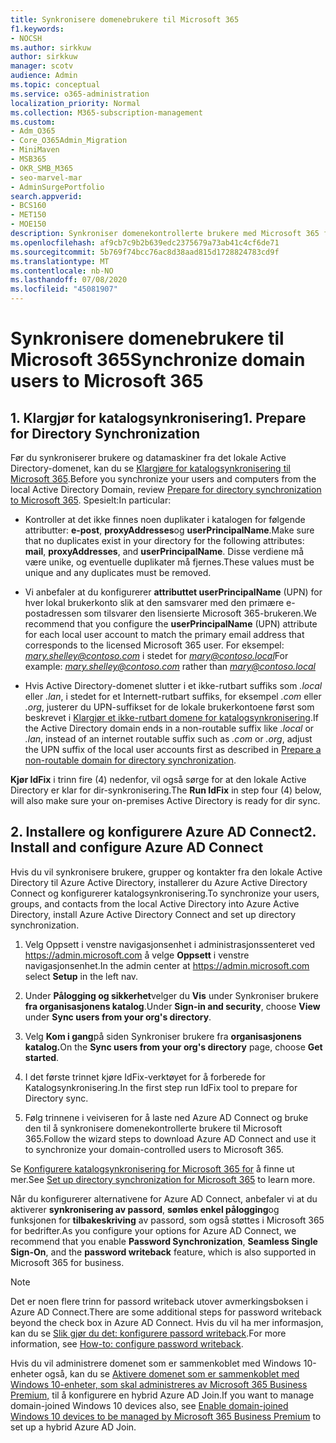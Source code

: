 ```yaml
---
title: Synkronisere domenebrukere til Microsoft 365
f1.keywords:
- NOCSH
ms.author: sirkkuw
author: sirkkuw
manager: scotv
audience: Admin
ms.topic: conceptual
ms.service: o365-administration
localization_priority: Normal
ms.collection: M365-subscription-management
ms.custom:
- Adm_O365
- Core_O365Admin_Migration
- MiniMaven
- MSB365
- OKR_SMB_M365
- seo-marvel-mar
- AdminSurgePortfolio
search.appverid:
- BCS160
- MET150
- MOE150
description: Synkroniser domenekontrollerte brukere med Microsoft 365 for bedrifter.
ms.openlocfilehash: af9cb7c9b2b639edc2375679a73ab41c4cf6de71
ms.sourcegitcommit: 5b769f74bcc76ac8d38aad815d1728824783cd9f
ms.translationtype: MT
ms.contentlocale: nb-NO
ms.lasthandoff: 07/08/2020
ms.locfileid: "45081907"
---
```

# <a name="synchronize-domain-users-to-microsoft-365"></a><span data-ttu-id="41606-103">Synkronisere domenebrukere til Microsoft 365</span><span class="sxs-lookup"><span data-stu-id="41606-103">Synchronize domain users to Microsoft 365</span></span>

## <a name="1-prepare-for-directory-synchronization"></a><span data-ttu-id="41606-104">1. Klargjør for katalogsynkronisering</span><span class="sxs-lookup"><span data-stu-id="41606-104">1. Prepare for Directory Synchronization</span></span> 

<span data-ttu-id="41606-105">Før du synkroniserer brukere og datamaskiner fra det lokale Active Directory-domenet, kan du se [Klargjøre for katalogsynkronisering til Microsoft 365](https://docs.microsoft.com/office365/enterprise/prepare-for-directory-synchronization).</span><span class="sxs-lookup"><span data-stu-id="41606-105">Before you synchronize your users and computers from the local Active Directory Domain, review [Prepare for directory synchronization to Microsoft 365](https://docs.microsoft.com/office365/enterprise/prepare-for-directory-synchronization).</span></span> <span data-ttu-id="41606-106">Spesielt:</span><span class="sxs-lookup"><span data-stu-id="41606-106">In particular:</span></span>

   - <span data-ttu-id="41606-107">Kontroller at det ikke finnes noen duplikater i katalogen for følgende attributter: **e-post**, **proxyAddresses**og **userPrincipalName**.</span><span class="sxs-lookup"><span data-stu-id="41606-107">Make sure that no duplicates exist in your directory for the following attributes: **mail**, **proxyAddresses**, and **userPrincipalName**.</span></span> <span data-ttu-id="41606-108">Disse verdiene må være unike, og eventuelle duplikater må fjernes.</span><span class="sxs-lookup"><span data-stu-id="41606-108">These values must be unique and any duplicates must be removed.</span></span>
   
   - <span data-ttu-id="41606-109">Vi anbefaler at du konfigurerer **attributtet userPrincipalName** (UPN) for hver lokal brukerkonto slik at den samsvarer med den primære e-postadressen som tilsvarer den lisensierte Microsoft 365-brukeren.</span><span class="sxs-lookup"><span data-stu-id="41606-109">We recommend that you configure the **userPrincipalName** (UPN) attribute for each local user account to match the primary email address that corresponds to the licensed Microsoft 365 user.</span></span> <span data-ttu-id="41606-110">For eksempel: *mary.shelley@contoso.com* i stedet for *mary@contoso.local*</span><span class="sxs-lookup"><span data-stu-id="41606-110">For example: *mary.shelley@contoso.com* rather than *mary@contoso.local*</span></span>
   
   - <span data-ttu-id="41606-111">Hvis Active Directory-domenet slutter i et ikke-rutbart suffiks som *.local* eller *.lan*, i stedet for et Internett-rutbart suffiks, for eksempel *.com* eller *.org*, justerer du UPN-suffikset for de lokale brukerkontoene først som beskrevet i [Klargjør et ikke-rutbart domene for katalogsynkronisering](https://docs.microsoft.com/office365/enterprise/prepare-a-non-routable-domain-for-directory-synchronization).</span><span class="sxs-lookup"><span data-stu-id="41606-111">If the Active Directory domain ends in a non-routable suffix like *.local* or *.lan*, instead of an internet routable suffix such as *.com* or *.org*, adjust the UPN suffix of the local user accounts first as described in [Prepare a non-routable domain for directory synchronization](https://docs.microsoft.com/office365/enterprise/prepare-a-non-routable-domain-for-directory-synchronization).</span></span> 

<span data-ttu-id="41606-112">**Kjør IdFix** i trinn fire (4) nedenfor, vil også sørge for at den lokale Active Directory er klar for dir-synkronisering.</span><span class="sxs-lookup"><span data-stu-id="41606-112">The **Run IdFix** in step four (4) below, will also make sure your on-premises Active Directory is ready for dir sync.</span></span>

## <a name="2-install-and-configure-azure-ad-connect"></a><span data-ttu-id="41606-113">2. Installere og konfigurere Azure AD Connect</span><span class="sxs-lookup"><span data-stu-id="41606-113">2. Install and configure Azure AD Connect</span></span>

<span data-ttu-id="41606-114">Hvis du vil synkronisere brukere, grupper og kontakter fra den lokale Active Directory til Azure Active Directory, installerer du Azure Active Directory Connect og konfigurerer katalogsynkronisering.</span><span class="sxs-lookup"><span data-stu-id="41606-114">To synchronize your users, groups, and contacts from the local Active Directory into Azure Active Directory, install Azure Active Directory Connect and set up directory synchronization.</span></span> 

 1. <span data-ttu-id="41606-115">Velg Oppsett i venstre navigasjonsenhet i administrasjonssenteret ved <a href="https://go.microsoft.com/fwlink/p/?linkid=2024339" target="_blank">https://admin.microsoft.com</a> å velge **Oppsett** i venstre navigasjonsenhet.</span><span class="sxs-lookup"><span data-stu-id="41606-115">In the admin center at <a href="https://go.microsoft.com/fwlink/p/?linkid=2024339" target="_blank">https://admin.microsoft.com</a> select **Setup** in the left nav.</span></span>

 2. <span data-ttu-id="41606-116">Under **Pålogging og sikkerhet**velger du **Vis** under Synkroniser brukere **fra organisasjonens katalog**.</span><span class="sxs-lookup"><span data-stu-id="41606-116">Under **Sign-in and security**, choose **View**  under **Sync users from your org's directory**.</span></span>

 3. <span data-ttu-id="41606-117">Velg **Kom i gang**på siden Synkroniser brukere fra **organisasjonens katalog.**</span><span class="sxs-lookup"><span data-stu-id="41606-117">On the **Sync users from your org's directory** page, choose **Get started**.</span></span>

 4. <span data-ttu-id="41606-118">I det første trinnet kjøre IdFix-verktøyet for å forberede for Katalogsynkronisering.</span><span class="sxs-lookup"><span data-stu-id="41606-118">In the first step  run IdFix tool to prepare for Directory sync.</span></span>

 5. <span data-ttu-id="41606-119">Følg trinnene i veiviseren for å laste ned Azure AD Connect og bruke den til å synkronisere domenekontrollerte brukere til Microsoft 365.</span><span class="sxs-lookup"><span data-stu-id="41606-119">Follow the wizard steps to download Azure AD Connect and use it to synchronize your domain-controlled users to Microsoft 365.</span></span>


<span data-ttu-id="41606-120">Se [Konfigurere katalogsynkronisering for Microsoft 365 for](https://docs.microsoft.com/office365/enterprise/set-up-directory-synchronization) å finne ut mer.</span><span class="sxs-lookup"><span data-stu-id="41606-120">See [Set up directory synchronization for Microsoft 365](https://docs.microsoft.com/office365/enterprise/set-up-directory-synchronization) to learn more.</span></span>

<span data-ttu-id="41606-121">Når du konfigurerer alternativene for Azure AD Connect, anbefaler vi at du aktiverer **synkronisering av passord**, **sømløs enkel pålogging**og funksjonen for **tilbakeskriving** av passord, som også støttes i Microsoft 365 for bedrifter.</span><span class="sxs-lookup"><span data-stu-id="41606-121">As you configure your options for Azure AD Connect, we recommend that you enable **Password Synchronization**, **Seamless Single Sign-On**, and the **password writeback** feature, which is also supported in Microsoft 365 for business.</span></span>

> [!NOTE]
> <span data-ttu-id="41606-122">Det er noen flere trinn for passord writeback utover avmerkingsboksen i Azure AD Connect.</span><span class="sxs-lookup"><span data-stu-id="41606-122">There are some additional steps for password writeback beyond the check box in Azure AD Connect.</span></span> <span data-ttu-id="41606-123">Hvis du vil ha mer informasjon, kan du se [Slik gjør du det: konfigurere passord writeback](https://docs.microsoft.com/azure/active-directory/authentication/howto-sspr-writeback).</span><span class="sxs-lookup"><span data-stu-id="41606-123">For more information, see [How-to: configure password writeback](https://docs.microsoft.com/azure/active-directory/authentication/howto-sspr-writeback).</span></span> 

<span data-ttu-id="41606-124">Hvis du vil administrere domenet som er sammenkoblet med Windows 10-enheter også, kan du se [Aktivere domenet som er sammenkoblet med Windows 10-enheter, som skal administreres av Microsoft 365 Business Premium,](manage-windows-devices.md) til å konfigurere en hybrid Azure AD Join.</span><span class="sxs-lookup"><span data-stu-id="41606-124">If you want to manage domain-joined Windows 10 devices also, see [Enable domain-joined Windows 10 devices to be managed by Microsoft 365 Business Premium](manage-windows-devices.md) to set up a hybrid Azure AD Join.</span></span> 